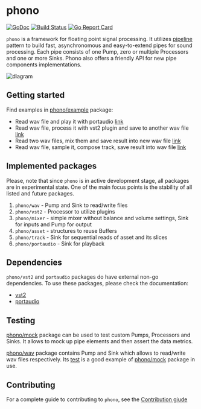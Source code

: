 # phono
[![GoDoc](https://godoc.org/github.com/dudk/phono?status.svg)](https://godoc.org/github.com/dudk/phono)
[![Build Status](https://travis-ci.org/dudk/phono.svg?branch=master)](https://travis-ci.org/dudk/phono)
[![Go Report Card](https://goreportcard.com/badge/github.com/dudk/phono)](https://goreportcard.com/report/github.com/dudk/phono)

`phono` is a framework for floating point signal processing. It utilizes [pipeline](https://blog.golang.org/pipelines) pattern to build fast, asynchronomous and easy-to-extend pipes for sound processing. Each pipe consists of one Pump, zero or multiple Processors and one or more Sinks. Phono also offers a friendly API for new pipe components implementations.

![diagram](https://dudk.github.io/post/lets-go/pipe_diagram.png)

## Getting started

Find examples in [phono/example](https://github.com/dudk/phono/blob/master/example) package:

* Read wav file and play it with portaudio [link](https://github.com/dudk/phono/blob/master/example/example1.go)
* Read wav file, process it with vst2 plugin and save to another wav file [link](https://github.com/dudk/phono/blob/master/example/example2.go)
* Read two wav files, mix them and save result into new wav file [link](https://github.com/dudk/phono/blob/master/example/example3.go)
* Read wav file, sample it, compose track, save result into wav file [link](https://github.com/dudk/phono/blob/master/example/example4.go)

## Implemented packages

Please, note that since `phono` is in active development stage, all packages are in experimental state. One of the main focus points is the stability of all listed and future packages.

1. `phono/wav` - Pump and Sink to read/write files
2. `phono/vst2` - Processor to utilize plugins
3. `phono/mixer` - simple mixer without balance and volume settings, Sink for inputs and Pump for output
4. `phono/asset` - structures to reuse Buffers
5. `phono/track` - Sink for sequential reads of asset and its slices
6. `phono/portaudio` - Sink for playback

## Dependencies

`phono/vst2` and `portaudio` packages do have external non-go dependencies. To use these packages, please check the documentation:

* [vst2](https://github.com/dudk/vst2#dependencies)
* [portaudio](https://github.com/gordonklaus/portaudio#portaudio)

## Testing

[phono/mock](https://godoc.org/github.com/dudk/phono/mock) package can be used to test custom Pumps, Processors and Sinks. It allows to mock up pipe elements and then assert the data metrics.

[phono/wav](https://godoc.org/github.com/dudk/phono/wav) package contains Pump and Sink which allows to read/write wav files respectively. Its [test](https://github.com/dudk/phono/blob/master/wav/wav_test.go) is a good example of [phono/mock](https://godoc.org/github.com/dudk/phono/mock) package in use.

## Contributing

For a complete guide to contributing to `phono`, see the [Contribution giude](https://github.com/dudk/phono/blob/master/CONTRIBUTING.md)
